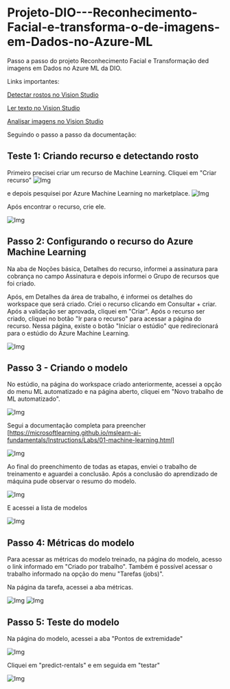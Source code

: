 # Projeto-DIO---Reconhecimento-Facial-e-transforma-o-de-imagens-em-Dados-no-Azure-ML

Passo a passo do projeto Reconhecimento Facial e Transformação ded imagens em Dados no Azure ML da DIO.

Links importantes:

[Detectar rostos no Vision Studio](https://microsoftlearning.github.io/mslearn-ai-fundamentals/Instructions/Labs/02-content-safety.html(https://microsoftlearning.github.io/mslearn-ai-fundamentals/Instructions/Labs/04-face.html))

[Ler texto no Vision Studio](https://microsoftlearning.github.io/mslearn-ai-fundamentals/Instructions/Labs/01-machine-learning.html(https://microsoftlearning.github.io/mslearn-ai-fundamentals/Instructions/Labs/05-ocr.html))

[Analisar imagens no Vision Studio](https://microsoftlearning.github.io/mslearn-ai-fundamentals/Instructions/Labs/01-machine-learning.html(https://microsoftlearning.github.io/mslearn-ai-fundamentals/Instructions/Labs/05-ocr.html)(https://microsoftlearning.github.io/mslearn-ai-fundamentals/Instructions/Labs/03-image-analysis.html))

Seguindo o passo a passo da documentação:

## Teste 1: Criando recurso e detectando rosto

Primeiro precisei criar um recurso de Machine Learning. 
Cliquei em "Criar recurso" 
![Img](/01.png)

e depois pesquisei por Azure Machine Learning no marketplace. 
![Img](/02.png)

Após encontrar o recurso, crie ele.

![Img](/03.png)

## Passo 2: Configurando o recurso do Azure Machine Learning

Na aba de Noções básica, Detalhes do recurso, informei a assinatura para cobrança no campo Assinatura e depois informei o Grupo de recursos que foi criado.

Após, em Detalhes da área de trabalho, é informei os detalhes do workspace que será criado. 
Criei o recurso clicando em Consultar + criar. Após a validação ser aprovada, cliquei em "Criar".
Após o recurso ser criado, cliquei no botão "Ir para o recurso" para acessar a página do recurso.
Nessa página, existe o botão "Iniciar o estúdio" que redirecionará para o estúdio do Azure Machine Learning.

![Img](/04.png)

## Passo 3 - Criando o modelo

No estúdio, na página do workspace criado anteriormente, acessei a opção do menu ML automatizado e na página aberto, cliquei em "Novo trabalho de ML automatizado".

![Img](/05.png)

Segui a documentação completa para preencher
 [https://microsoftlearning.github.io/mslearn-ai-fundamentals/Instructions/Labs/01-machine-learning.html]

![Img](/06.png)

Ao final do preenchimento de todas as etapas, enviei o trabalho de treinamento e aguardei a conclusão.
Após a conclusão do aprendizado de máquina pude observar o resumo do modelo.

![Img](/07.png)

E acessei a lista de modelos

![Img](/08.png)


## Passo 4: Métricas do modelo

Para acessar as métricas do modelo treinado, na página do modelo, acesso o link informado em "Criado por trabalho". Também é possível acessar o trabalho informado na opção do menu "Tarefas (jobs)".

Na página da tarefa, acessei a aba métricas.

![Img](/09.png)
![Img](/10.png)

## Passo 5: Teste do modelo

Na página do modelo, acessei a aba "Pontos de extremidade" 

![Img](/11.png)

Cliquei em "predict-rentals" e em seguida em "testar"

![Img](/12.png)
